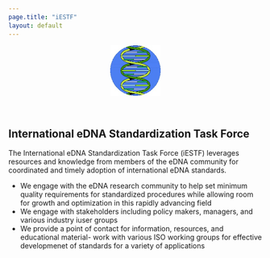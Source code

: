 ```yaml
---
page.title: "iESTF"
layout: default
---
```

<p align="center">
   <img src="./images/iESTFlogo.jpg" width="100"/>
</p><br>
<h2> International eDNA Standardization Task Force </h2>

The International eDNA Standardization Task Force (iESTF) leverages resources and knowledge from members of the eDNA community for coordinated and timely adoption of international eDNA standards.

- We engage with the eDNA research community to help set minimum quality requirements for standardized procedures while allowing room for growth and optimization in this rapidly advancing field
- We engage with stakeholders including policy makers, managers, and various industry iuser groups
- We provide a point of contact for information, resources, and educational material- work with various ISO working groups for effective developmenet of standards for a variety of applications

